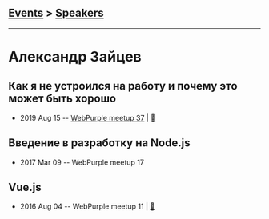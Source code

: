 ## [Events](../README.md) > [Speakers](../speakers.md)
---

# Александр Зайцев

## Как я не устроился на работу и почему это может быть хорошо
- 2019 Aug 15 -- [WebPurple meetup 37](https://www.youtube.com/watch?v=f8YoJvzyiuk)  | [:notebook:](https://docs.google.com/presentation/d/1oQTxg7RY2Mm59wLaND0dDj9M4sixLtTOm6miFe-NGNc/edit#slide=id.g5f6da8a6b5_0_0)  
## Введение в разработку на Node.js
- 2017 Mar 09 -- WebPurple meetup 17    
## Vue.js
- 2016 Aug 04 -- WebPurple meetup 11  | [:notebook:](https://drive.google.com/open?id=1Vmswn1MkJIyTxj2gfyd1yBKNz8PymJXbzugym5gdCeI)  
